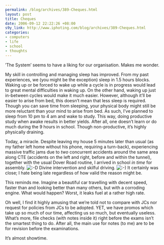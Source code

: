 ```yaml
--- 
permalink: /blog/archives/389-Cheques.html
layout: post
title: Cheques
date: 2006-09-12 22:22:26 +08:00
s9y_link: http://www.iphoting.com/blog/archives/389-Cheques.html
categories: 
- computers
- life
- school
- thoughts
---
```

<p class="whiteline"><p>&#8217;The System&#8217; seems to have a liking for our organisation. Makes me wonder.</p>
</p><p class="whiteline"><p>My skill in controlling and managing sleep has improved. From my past experiences, we (you might be the exception) sleep in 1.5 hours blocks. Waking up or be forced to wake up while a cycle is in progress would lead to great mental difficulties in waking up. On the other hand, waking up just in-between cycles would make it much easier. However, although it&#8217;ll be easier to arise from bed, this doesn&#8217;t mean that less sleep is required. Though you can save time from sleeping, your physical body might still be more reluctant than your mind to arise from bed. As such, I&#8217;ve planned to sleep from 10 pm to 4 am and wake to study. This way, doing productive study when awake results in better yields. After all, one doesn&#8217;t learn or do much during the 9 hours in school. Though non-productive, it&#8217;s highly physically draining.</p>
</p><p class="whiteline"><p>Today, a miracle. Despite leaving my house 5 minutes later than usual (as my father left home without his phone, requiring a turn-back), experiencing massive traffic jams due to <em>two</em> concurrent accidents around the same area along CTE (accidents on the left and right, before and within the tunnel), together with the usual Dover Road routine, I arrived in school <em>in time</em> for assembly. <img src="http://static-s3.iphoting.com/blog/templates/default/img/emoticons/laugh.png" alt=":-D" style="display: inline; vertical-align: bottom;" class="emoticon" /> Divine intervention and skilful driving. <img src="http://static-s3.iphoting.com/blog/templates/default/img/emoticons/smile.png" alt=":-)" style="display: inline; vertical-align: bottom;" class="emoticon" /> It certainly was close; I hate being late regardless of how valid the reason might be.</p>
</p><p class="whiteline"><p>This reminds me. Imagine a beautiful car travelling with decent speed, faster than and looking better than many others, but with a corroding engine. What would happen? Worst, it leaks fuel at a rather high rate.</p>
</p><p class="whiteline"><p>Oh well, I find it highly amusing that we&#8217;re told not to compare with JCs nor request for policies from JCs to be adopted. YET, we have promos which take up so much of our time, affecting us so much, but eventually useless. What&#8217;s more, file checks (with notes inside it) right before the exams isn&#8217;t the smartest thing to do. After all, the main use for notes (to me) are to be for revision before the examinations.</p>
</p><p class="break"><p>It&#8217;s almost showtime.</p></p>

